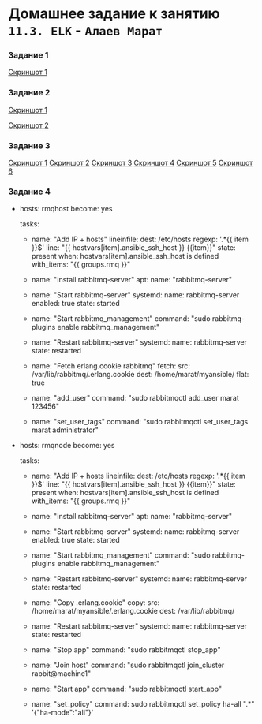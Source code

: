 # Домашнее задание к занятию `11.3. ELK` - `Алаев Марат`


### Задание 1


[Cкриншот 1](https://github.com/MaratAlaev/gitlab-hw/blob/11.4_RabbitMQ/img/1-1.png)


### Задание 2
  
[Cкриншот 1](https://github.com/MaratAlaev/gitlab-hw/blob/11.4_RabbitMQ/img/2-1.png)



[Cкриншот 2](https://github.com/MaratAlaev/gitlab-hw/blob/11.4_RabbitMQ/img/2-2.png)



### Задание 3

[Cкриншот 1](https://github.com/MaratAlaev/gitlab-hw/blob/11.4_RabbitMQ/img/3-1.png)
[Cкриншот 2](https://github.com/MaratAlaev/gitlab-hw/blob/11.4_RabbitMQ/img/3-2.png)
[Cкриншот 3](https://github.com/MaratAlaev/gitlab-hw/blob/11.4_RabbitMQ/img/3-3.png)
[Cкриншот 4](https://github.com/MaratAlaev/gitlab-hw/blob/11.4_RabbitMQ/img/3-4.png)
[Cкриншот 5](https://github.com/MaratAlaev/gitlab-hw/blob/11.4_RabbitMQ/img/3-5.png)
[Cкриншот 6](https://github.com/MaratAlaev/gitlab-hw/blob/11.4_RabbitMQ/img/3-6.png)


### Задание 4

- hosts: rmqhost
  become: yes

  tasks:

    - name: "Add IP + hosts"
      lineinfile:
       dest: /etc/hosts
       regexp: '.*{{ item }}$'
       line: "{{ hostvars[item].ansible_ssh_host }} {{item}}"
       state: present
      when: hostvars[item].ansible_ssh_host is defined
      with_items: "{{ groups.rmq }}"

    - name: "Install rabbitmq-server"
      apt:
        name: "rabbitmq-server"

    - name: "Start rabbitmq-server"
      systemd:
        name: rabbitmq-server
        enabled: true
        state: started
    
    - name: "Start rabbitmq_management"
      command: "sudo rabbitmq-plugins enable rabbitmq_management"

    - name: "Restart rabbitmq-server"
      systemd:
        name: rabbitmq-server
        state: restarted
        
    - name: "Fetch erlang.cookie rabbitmq"
      fetch:
       src:  /var/lib/rabbitmq/.erlang.cookie
       dest: /home/marat/myansible/
       flat: true

    - name: "add_user"
      command: "sudo rabbitmqctl add_user marat 123456"

    - name: "set_user_tags"
      command: "sudo rabbitmqctl set_user_tags marat administrator"


- hosts: rmqnode
  become: yes

  tasks:

    - name: "Add IP + hosts
      lineinfile:
       dest: /etc/hosts
       regexp: '.*{{ item }}$'
       line: "{{ hostvars[item].ansible_ssh_host }} {{item}}"
       state: present
      when: hostvars[item].ansible_ssh_host is defined
      with_items: "{{ groups.rmq }}"

    - name: "Install rabbitmq-server"
      apt:
        name: "rabbitmq-server"

    - name: "Start rabbitmq-server"
      systemd:
        name: rabbitmq-server
        enabled: true
        state: started
    
    - name: "Start rabbitmq_management"
      command: "sudo rabbitmq-plugins enable rabbitmq_management"

    - name: "Restart rabbitmq-server"
      systemd:
        name: rabbitmq-server
        state: restarted

    - name: "Copy .erlang.cookie"
      copy:
       src: /home/marat/myansible/.erlang.cookie
       dest: /var/lib/rabbitmq/

    - name: "Restart rabbitmq-server"
      systemd:
        name: rabbitmq-server
        state: restarted

    - name: "Stop app"
      command: "sudo rabbitmqctl stop_app"

    - name: "Join host"
      command: "sudo rabbitmqctl join_cluster rabbit@machine1"
    
    - name: "Start app"
      command: "sudo rabbitmqctl start_app"

    - name: "set_policy"
      command: sudo rabbitmqctl set_policy ha-all ".*" '{"ha-mode":"all"}'



  
